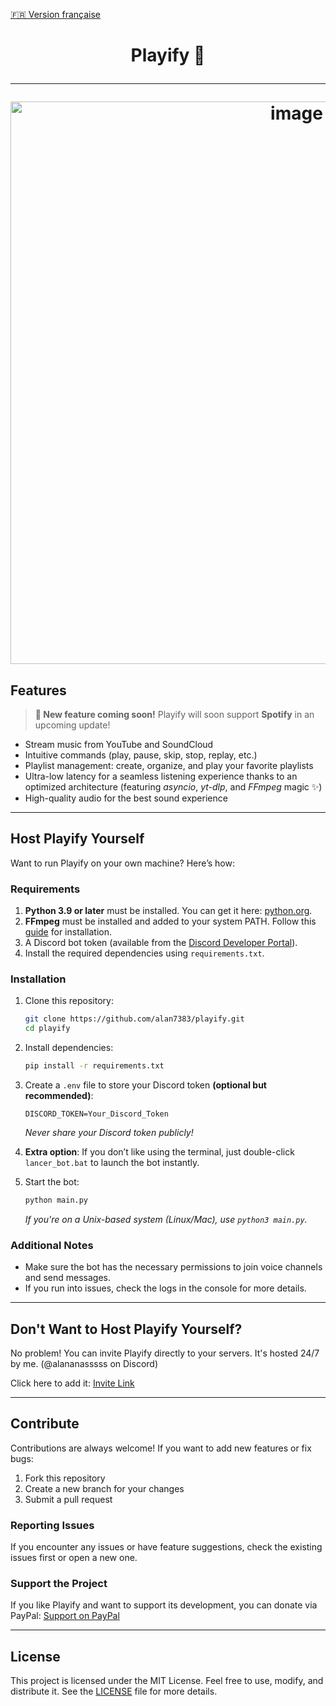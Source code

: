 [🇫🇷 Version française](https://github.com/alan7383/playify/blob/main/README.md)

<h1 align="center">

Playify 🎵

---

<img src="https://github.com/user-attachments/assets/5c1d5fba-3a34-4ffe-bd46-ef68e1175360" alt="image" width="900">

## Features

> **📢 New feature coming soon!** Playify will soon support **Spotify** in an upcoming update!

- Stream music from YouTube and SoundCloud
- Intuitive commands (play, pause, skip, stop, replay, etc.)
- Playlist management: create, organize, and play your favorite playlists
- Ultra-low latency for a seamless listening experience thanks to an optimized architecture (featuring *asyncio*, *yt-dlp*, and *FFmpeg* magic ✨)
- High-quality audio for the best sound experience

---

## Host Playify Yourself

Want to run Playify on your own machine? Here’s how:

### Requirements

1. **Python 3.9 or later** must be installed. You can get it here: [python.org](https://www.python.org/downloads/).
2. **FFmpeg** must be installed and added to your system PATH. Follow this [guide](https://ffmpeg.org/download.html) for installation.
3. A Discord bot token (available from the [Discord Developer Portal](https://discord.com/developers/applications)).
4. Install the required dependencies using `requirements.txt`.

### Installation

1. Clone this repository:
   ```bash
   git clone https://github.com/alan7383/playify.git
   cd playify
   ```

2. Install dependencies:
   ```bash
   pip install -r requirements.txt
   ```

3. Create a `.env` file to store your Discord token **(optional but recommended)**:
   ```env
   DISCORD_TOKEN=Your_Discord_Token
   ```
   *Never share your Discord token publicly!*

4. **Extra option**: If you don’t like using the terminal, just double-click `lancer_bot.bat` to launch the bot instantly.

5. Start the bot:
   ```bash
   python main.py
   ```
   *If you're on a Unix-based system (Linux/Mac), use `python3 main.py`.*

### Additional Notes

- Make sure the bot has the necessary permissions to join voice channels and send messages.
- If you run into issues, check the logs in the console for more details.

---

## Don't Want to Host Playify Yourself?

No problem! You can invite Playify directly to your servers. It's hosted 24/7 by me. (@alananasssss on Discord)

Click here to add it: [Invite Link](https://discord.com/oauth2/authorize?client_id=1330613913569726575&permissions=8&integration_type=0&scope=bot)

---

## Contribute

Contributions are always welcome! If you want to add new features or fix bugs:

1. Fork this repository
2. Create a new branch for your changes
3. Submit a pull request

### Reporting Issues

If you encounter any issues or have feature suggestions, check the existing issues first or open a new one.

### Support the Project

If you like Playify and want to support its development, you can donate via PayPal: [Support on PayPal](https://www.paypal.com/paypalme/alanmussot1)

---

## License

This project is licensed under the MIT License. Feel free to use, modify, and distribute it. See the [LICENSE](LICENSE) file for more details.
